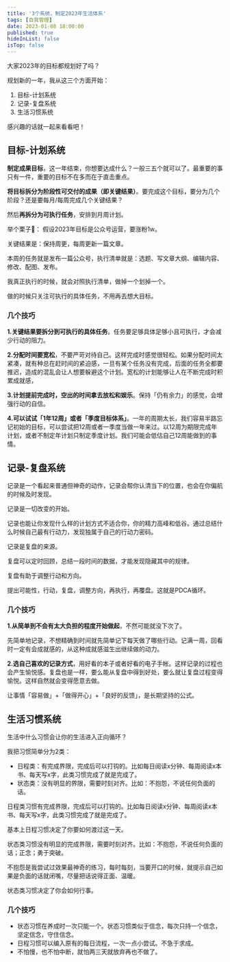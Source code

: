 ```yaml
---
title: '3个系统，制定2023年生活体系'
tags: [自我管理]
date: 2023-01-08 18:00:00
published: true
hideInList: false
isTop: false
---
```


大家2023年的目标都规划好了吗？

规划新的一年，我从这三个方面开始：
1. 目标-计划系统
2. 记录-复盘系统
3. 生活习惯系统

感兴趣的话就一起来看看吧！
<!--more-->

## 目标-计划系统
 
**制定成果目标**，这一年结束，你想要达成什么？一般三五个就可以了。最重要的事只有一件，重要的目标不在多而在于直击重点。

**将目标拆分为阶段性可交付的成果（即关键结果）**。要完成这个目标，要分为几个阶段？还是要每月/每周完成几个关键结果？

然后**再拆分为可执行任务**，安排到月周计划。

举个栗子🌰：
假设2023年目标是公众号运营，要涨粉1w。

关键结果是：保持周更，每周更新一篇文章。

本周的任务就是发布一篇公众号，执行清单就是：选题、写文章大纲、编辑内容、修改、配图、发布。

我真正执行的时候，就会对照执行清单，做掉一个划掉一个。

做的时候只关注可执行的具体任务，不用再去想大目标。

### 几个技巧

**1.关键结果要拆分到可执行的具体任务**。任务要足够具体足够小且可执行，才会减少行动的阻力。

**2.分配时间要宽松**，不要严苛对待自己。这样完成时感觉很轻松。如果分配时间太紧凑，就有种总在赶时间的紧迫感，一旦有某个任务没有完成，后面的任务全都要推迟，造成的混乱会让人想要躲避这个计划。宽松的计划能够让人在不断完成时积累成就感，

**3.计划提前完成时，空出的时间拿去放松和娱乐**。保持「仍有余力」的感觉，会增强行动的自信。

**4.可以试试「1年12周」或者「季度目标体系」**。一年的周期太长，我们容易半路忘记初始的目标，可以尝试把12周或者一季度当做一年来过。以12周为期限完成年计划，或者不制定年计划只制定季度计划。我们可能会低估自己12周能做到的事情。

## 记录-复盘系统

记录是一个看起来普通但神奇的动作，记录会帮你认清当下的位置，也会在你偏航的时候及时发现。

记录是一切改变的开始。

记录也能让你发现什么样的计划方式不适合你，你的精力高峰和低谷。通过总结什么时候自己最有行动力，发现独属于自己的行动力密码。

记录是复盘的来源。

复盘可以定时回顾，总结一段时间的数据，才能发现隐藏其中的规律。

复盘有助于调整行动和方向。

提出可能性，行动，复盘，调整方向，再执行，再覆盘。这就是PDCA循环。

### 几个技巧

**1.从简单到不会有太大负担的程度开始做起**，不然可能就没下次了。

先简单地记录，不想精确到时间就先简单记下每天做了哪些行动。记满一周，回看时一定有会成就感的，从这种成就感滋生出继续做的动力。

**2.选自己喜欢的记录方式**，用好看的本子或者好看的电子手帐。这样记录的过程也会产生愉悦感。复盘也是一样，要么能从复盘中得到好处，要么就让复盘过程变得愉悦。这样自然就会变得愿意去做。

让事情「容易做」+「做得开心」+「良好的反馈」，是长期坚持的公式。

## 生活习惯系统

生活中什么习惯会让你的生活进入正向循环？

我把习惯简单分为2类：
- 日程类：有完成界限，完成后可以打钩的。比如每日阅读x分钟、每周阅读x本书、每天写x字，此类习惯完成了就是完成了。
- 状态类：没有明显的界限，需要时刻对齐。比如：不抱怨，不说任何负面的话。

日程类习惯有完成界限，完成后可以打钩的。比如每日阅读x分钟、每周阅读x本书、每天写x字，此类习惯完成了就是完成了。

基本上日程习惯决定了你要如何渡过这一天。

状态类习惯没有明显的完成界限，需要时刻对齐。比如：不抱怨，不说任何负面的话；正念；勇于突破。

不抱怨是我尝试过效果最神奇的练习，每时每刻，当要开口的时候，就提示自己如果是负面的话就闭嘴，尽量把话说得正面、温暖。

状态类习惯决定了你会如何行事。

### 几个技巧

- 状态习惯在养成时一次只能一个。状态习惯类似于信念，每次只持一个信念，坚定信念，守住信念。
- 日程习惯可以编入原有的每日流程，一次一点小尝试。不急于求成。
- 不怕慢，也不怕中断，就怕两三天就放弃再也不做了。
